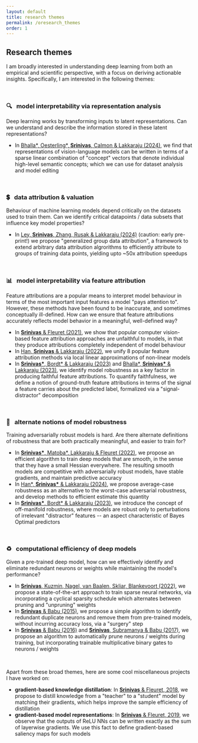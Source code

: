 ```yaml
---
layout: default
title: research themes
permalink: /oresearch_themes
order: 1
---
```


## **Research themes** 

I am broadly interested in understanding deep learning from both an empirical and scientific perspective, with a focus on deriving actionable insights. Specifically, I am interested in the following themes:

<br>

### :mag: &nbsp; **model interpretability via representation analysis**
Deep learning works by transforming inputs to latent representations. Can we understand and describe the information stored in these latent representations?
- In [Bhalla\*, Oesterling\*, **Srinivas**, Calmon & Lakkaraju (2024)](https://arxiv.org/abs/2402.10376), we find that representations of vision-language models can be written in terms of a sparse linear combination of "concept" vectors that denote individual high-level semantic concepts; which we can use for dataset analysis and model editing

<br>

### :heavy_dollar_sign: &nbsp; **data attribution & valuation**
Behaviour of machine learning models depend critically on the datasets used to train them. Can we identify critical datapoints / data subsets that influence key model properties? 
- In [Ley, **Srinivas**, Zhang, Rusak & Lakkaraju (2024)](https://arxiv.org/abs/2410.09940) (caution: early pre-print!) we propose "generalized group data attribution", a framework to extend arbitrary data attribution algrorithms to efficiently attribute to groups of training data points, yielding upto ~50x attribution speedups

<br>

### :bar_chart: &nbsp;  **model interpretability via feature attribution**  
Feature attributions are a popular means to interpret model behaviour in terms of the most important input features a model "pays attention to". However, these methods have been found to be inaccurate, and sometimes conceptually ill-defined. How can we ensure that feature attributions accurately reflects model behavior in a meaningful, well-defined way?

- In [**Srinivas** & Fleuret (2021)](https://openreview.net/forum?id=dYeAHXnpWJ4), we show that popular computer vision-based feature attribution approaches are unfaithful to models, in that they produce attributions completely independent of model behaviour
- In [Han, **Srinivas** & Lakkaraju (2022)](https://arxiv.org/abs/2206.01254), we unify 8 popular feature attribution methods via local linear approximations of non-linear models
- In [**Srinivas\***, Bordt* & Lakkaraju (2023)](https://arxiv.org/abs/2305.19101) and [Bhalla*, **Srinivas\*** & Lakkaraju (2023)](https://arxiv.org/abs/2307.15007), we identify model robustness as a key factor in producing faithful feature attributions. To quantify faithfulness, we define a notion of ground-truth feature attributions in terms of the signal a feature carries about the predicted label, formalized via a "signal-distractor" decomposition

<br>

### :muscle: &nbsp; **alternate notions of model robustness** 
Training adversarially robust models is hard. Are there alternate definitions of robustness that are both practically meaningful, and easier to train for? 
- In [**Srinivas\***, Matoba*, Lakkaraju & Fleuret (2022)](https://arxiv.org/abs/2206.07144), we propose an efficient algorithm to train deep models that are smooth, in the sense that they have a small Hessian everywhere. The resulting smooth models are competitive with adversarially robust models, have stable gradients, and maintain predictive accuracy
- In [Han*, **Srinivas\*** & Lakkaraju (2024)](https://arxiv.org/abs/2307.13885), we propose average-case robustness as an alternative to the worst-case adversarial robustness, and develop methods to efficient estimate this quantity
- In [**Srinivas\***, Bordt* & Lakkaraju (2023)](https://arxiv.org/abs/2305.19101), we introduce the concept of off-manifold robustness, where models are robust only to perturbations of irrelevant "distractor" features -- an aspect characteristic of Bayes Optimal predictors

<br>

### :recycle: &nbsp; **computational efficiency of deep models** 
Given a pre-trained deep model, how can we effectively identify and eliminate redundant neurons or weights while maintaining the model's performance?
- In [**Srinivas**, Kuzmin, Nagel, van Baalen, Skliar, Blankevoort (2022)](https://openaccess.thecvf.com/content/CVPR2022W/ECV/html/Srinivas_Cyclical_Pruning_for_Sparse_Neural_Networks_CVPRW_2022_paper.html), we propose a state-of-the-art approach to train sparse neural networks, via incorporating a cyclical sparsity schedule which alternates between pruning and "unpruning" weights
- In [**Srinivas** & Babu (2015)](http://arxiv.org/abs/1507.06149), we propose a simple algorithm to identify redundant duplicate neurons and remove them from pre-trained models, without incurring accuracy loss, via a "surgery" step
- In [**Srinivas** & Babu (2016)](http://www.bmva.org/bmvc/2016/papers/paper104/index.html) and [**Srinivas**, Subramanya & Babu (2017)](https://arxiv.org/abs/1611.06694), we propose an algorithm to automatically prune neurons / weights during training, but incorporating trainable multiplicative binary gates to neurons / weights

<br>

Apart from these broad themes, here are some cool miscellaneous projects I have worked on:
- **gradient-based knowledge distillation**: In [**Srinivas** & Fleuret, 2018](http://proceedings.mlr.press/v80/srinivas18a.html), we propose to distill knowledge from a "teacher" to a "student" model by matching their gradients, which helps improve the sample efficiency of distillation
- **gradient-based model representations**: In [**Srinivas** & Fleuret, 2019](https://papers.nips.cc/paper/2019/hash/80537a945c7aaa788ccfcdf1b99b5d8f-Abstract.html), we observe that the outputs of ReLU NNs can be written exactly as the sum of layerwise gradients. We use this fact to define gradient-based saliency maps for such models

<br>


